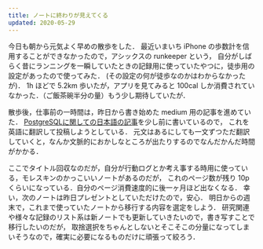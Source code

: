 ```yaml
---
title: ノートに終わりが見えてくる
updated: 2020-05-29
---
```


今日も朝から元気よく早めの散歩をした．
最近いまいち iPhone の歩数計を信用することができなかったので，アシックスの runkeeper という，
自分がしばらく昔にランニングを一瞬していたときの記録用に使っていたやつに，徒歩用の設定があったので使ってみた．
(その設定の何が徒歩なのかはわからなかったが)．
1h ほどで 5.2km 歩いたが，アプリを見てみると 100cal しか消費されていなかった．（ご飯茶碗半分の量）もう少し期待していたが．

散歩後，仕事前の一時間は，昨日から書き始めた medium 用の記事を進めていた．
[PostgreSQLに関しての日本語の記事](https://sobamchan.github.io/posts/postgres-rank-function/)を少し前に書いているので，
これを英語に翻訳して投稿しようとしている．
元文はあるにしても一文ずつただ翻訳していくと，なんか文脈的におかしなところが出たりするのでなんだかんだ時間がかかる．

ここでタイトル回収なのだが，自分が行動ログとか考え事する時用に使っている，モレスキンのかっこいいノートがあるのだが，
これのページ数が残り 10p くらいになっている．自分のページ消費速度的に後一ヶ月ほど出なくなる．
幸い，次のノートは昨日プレゼントとしていただけたので，安心．
明日からの週末で，これまで使っていたノートから移行する内容を選定をしよう．
研究関連や様々な記録のリスト系は新ノートでも更新していきたいので，書き写すことで移行したいのだが，
取捨選択をちゃんとしないとそこそこの分量になってしまいそうなので，確実に必要になるものだけに頑張って絞ろう．
